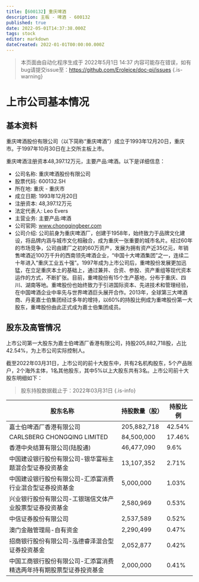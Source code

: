 ```yaml
---
title: [600132] 重庆啤酒
description: 主板 - 啤酒 - 600132
published: true
date: 2022-05-01T14:37:38.000Z
tags: stock
editor: markdown
dateCreated: 2022-01-01T00:00:00.000Z
---
```


> 本页面由自动化程序生成于 2022年5月1日 14:37
> 内容可能存在错误，如有bug请提交issue至：https://github.com/Eroleice/doc-pi/issues
{.is-warning}

# 上市公司基本情况

## 基本资料

重庆啤酒股份有限公司（以下简称“重庆啤酒”）成立于1993年12月20日，重庆市。于1997年10月30日在上交所主板上市。

重庆啤酒注册资本48,397.12万元，主要产品:啤酒。以下是详细信息：

- 公司名称: 重庆啤酒股份有限公司
- 股票代码: 600132.SH
- 所在地: 重庆 - 重庆市
- 成立日期: 1993年12月20日
- 注册资本: 48,397.12万元
- 法定代表人: Leo Evers
- 主营业务: 主要产品:啤酒
- 公司官网: www.chongqingbeer.com
- 公司介绍: 公司前身为重庆啤酒厂，创建于1958年，始终致力于品牌文化建设，将品牌内涵与城市文化相融合，成为重庆一张重要的城市名片。经过60年的市场竞争，公司由建厂之初的60万资产，发展为拥有资产近35亿元，年销售啤酒近100万千升的西南领先啤酒企业，“中国十大啤酒集团”之一，连续二十年进入“重庆工业五十强”。1997年成为上市公司后，重啤股份发展更加迅猛，在立足重庆本土的基础上，通过兼并、合资、参股、资产重组等现代资本运作的方式，不断扩张。目前，重啤股份有15个生产基地，分布于重庆、四川、湖南等地。重啤股份也始终致力于引进国际资本、先进技术和管理经验，在中国啤酒企业中率先与世界啤酒巨头展开合作。2013年，全球第三大啤酒商、丹麦嘉士伯集团经过多年的增持，以60%的持股比例成为重啤股份第一大股东，重啤股份由此正式成为嘉士伯集团成员。


## 股东及高管情况

上市公司第一大股东为嘉士伯啤酒厂香港有限公司，持股205,882,718股，占比42.54%，为上市公司实际控制人。

截至2022年03月31日，上市公司的前十大股东中，共有2名机构股东，5个产品账户，2个海外主体，1名其他股东，其中5%以上大股东共有3名。上市公司前十大股东明细如下：

> 股东持股数据截止于：2022年03月31日
{.is-info}

| 股东名称 | 持股数量（股） | 持股比例 |
| --- | --- | --- |
| 嘉士伯啤酒厂香港有限公司 | 205,882,718 | 42.54% |
| CARLSBERG CHONGQING LIMITED | 84,500,000 | 17.46% |
| 香港中央结算有限公司(陆股通) | 46,477,090 | 9.6% |
| 中国建设银行股份有限公司-银华富裕主题混合型证券投资基金 | 13,107,352 | 2.71% |
| 中国建设银行股份有限公司-汇添富消费行业混合型证券投资基金 | 5,000,000 | 1.03% |
| 兴业银行股份有限公司-工银瑞信文体产业股票型证券投资基金 | 2,580,969 | 0.53% |
| 中信证券股份有限公司 | 2,537,589 | 0.52% |
| 澳门金融管理局-自有资金 | 2,290,499 | 0.47% |
| 招商银行股份有限公司-泓德睿泽混合型证券投资基金 | 2,052,877 | 0.42% |
| 中国工商银行股份有限公司-汇添富消费精选两年持有期股票型证券投资基金 | 2,000,000 | 0.41% |




